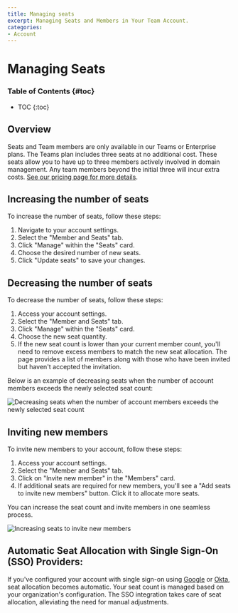 ```yaml
---
title: Managing seats
excerpt: Managing Seats and Members in Your Team Account.
categories:
- Account
---
```


# Managing Seats

### Table of Contents {#toc}

* TOC
{:toc}

## Overview

Seats and Team members are only available in our Teams or Enterprise plans. The Teams plan includes three seats at no additional cost. These seats allow you to have up to three members actively involved in domain management. Any team members beyond the initial three will incur extra costs. [See our pricing page for more details](https://dnsimple.com/pricing).

## Increasing the number of seats

To increase the number of seats, follow these steps:

1. Navigate to your account settings.
1. Select the "Member and Seats" tab.
1. Click "Manage" within the "Seats" card.
1. Choose the desired number of new seats.
1. Click "Update seats" to save your changes.

## Decreasing the number of seats

To decrease the number of seats, follow these steps:

1. Access your account settings.
1. Select the "Member and Seats" tab.
1. Click "Manage" within the "Seats" card.
1. Choose the new seat quantity.
1. If the new seat count is lower than your current member count, you'll need to remove excess members to match the new seat allocation. The page provides a list of members along with those who have been invited but haven't accepted the invitation.

Below is an example of decreasing seats when the number of account members exceeds the newly selected seat count:

![Decreasing seats when the number of account members exceeds the newly selected seat count](/files/decreasing-seats.png)

## Inviting new members

To invite new members to your account, follow these steps:

1. Access your account settings.
1. Select the "Member and Seats" tab.
1. Click on "Invite new member" in the "Members" card.
1. If additional seats are required for new members, you'll see a "Add seats to invite new members" button. Click it to allocate more seats.

You can increase the seat count and invite members in one seamless process.

![Increasing seats to invite new members](/files/adding-seats-when-inviting-new-members.png)

## Automatic Seat Allocation with Single Sign-On (SSO) Providers:

If you've configured your account with single sign-on using [Google](/articles/google-identity-provider/) or [Okta](/articles/okta-identity-provider/), seat allocation becomes automatic. Your seat count is managed based on your organization's configuration. The SSO integration takes care of seat allocation, alleviating the need for manual adjustments.
